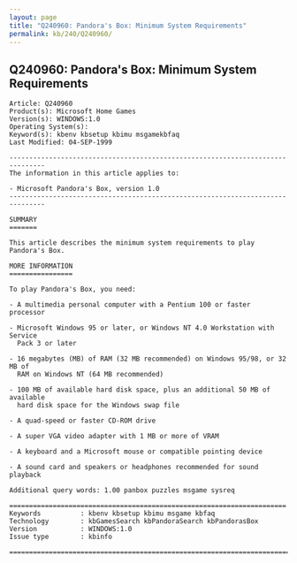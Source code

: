 ```yaml
---
layout: page
title: "Q240960: Pandora's Box: Minimum System Requirements"
permalink: kb/240/Q240960/
---
```


## Q240960: Pandora's Box: Minimum System Requirements

	Article: Q240960
	Product(s): Microsoft Home Games
	Version(s): WINDOWS:1.0
	Operating System(s): 
	Keyword(s): kbenv kbsetup kbimu msgamekbfaq
	Last Modified: 04-SEP-1999
	
	-------------------------------------------------------------------------------
	The information in this article applies to:
	
	- Microsoft Pandora's Box, version 1.0 
	-------------------------------------------------------------------------------
	
	SUMMARY
	=======
	
	This article describes the minimum system requirements to play Pandora's Box.
	
	MORE INFORMATION
	================
	
	To play Pandora's Box, you need:
	
	- A multimedia personal computer with a Pentium 100 or faster processor
	
	- Microsoft Windows 95 or later, or Windows NT 4.0 Workstation with Service
	  Pack 3 or later
	
	- 16 megabytes (MB) of RAM (32 MB recommended) on Windows 95/98, or 32 MB of
	  RAM on Windows NT (64 MB recommended)
	
	- 100 MB of available hard disk space, plus an additional 50 MB of available
	  hard disk space for the Windows swap file
	
	- A quad-speed or faster CD-ROM drive
	
	- A super VGA video adapter with 1 MB or more of VRAM
	
	- A keyboard and a Microsoft mouse or compatible pointing device
	
	- A sound card and speakers or headphones recommended for sound playback
	
	Additional query words: 1.00 panbox puzzles msgame sysreq
	
	======================================================================
	Keywords          : kbenv kbsetup kbimu msgame kbfaq
	Technology        : kbGamesSearch kbPandoraSearch kbPandorasBox
	Version           : WINDOWS:1.0
	Issue type        : kbinfo
	
	=============================================================================
	
